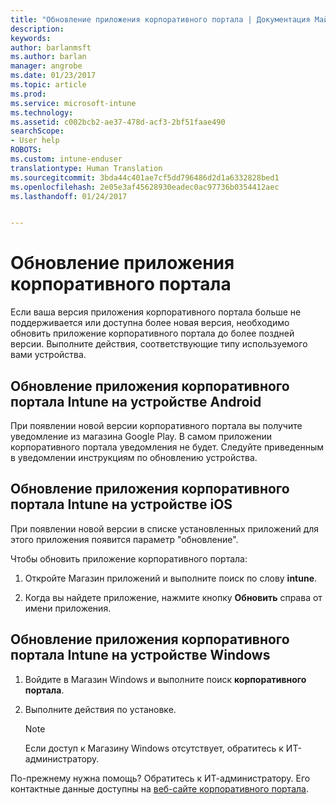 ```yaml
---
title: "Обновление приложения корпоративного портала | Документация Майкрософт"
description: 
keywords: 
author: barlanmsft
ms.author: barlan
manager: angrobe
ms.date: 01/23/2017
ms.topic: article
ms.prod: 
ms.service: microsoft-intune
ms.technology: 
ms.assetid: c002bcb2-ae37-478d-acf3-2bf51faae490
searchScope:
- User help
ROBOTS: 
ms.custom: intune-enduser
translationtype: Human Translation
ms.sourcegitcommit: 3bda44c401ae7cf5dd796486d2d1a6332828bed1
ms.openlocfilehash: 2e05e3af45628930eadec0ac97736b0354412aec
ms.lasthandoff: 01/24/2017


---
```


# <a name="how-to-update-the-company-portal-app"></a>Обновление приложения корпоративного портала

Если ваша версия приложения корпоративного портала больше не поддерживается или доступна более новая версия, необходимо обновить приложение корпоративного портала до более поздней версии. Выполните действия, соответствующие типу используемого вами устройства.

## <a name="update-the-intune-company-portal-app-on-your-android-device"></a>Обновление приложения корпоративного портала Intune на устройстве Android

При появлении новой версии корпоративного портала вы получите уведомление из магазина Google Play. В самом приложении корпоративного портала уведомления не будет. Следуйте приведенным в уведомлении инструкциям по обновлению устройства.

## <a name="update-the-intune-company-portal-app-on-your-ios-device"></a>Обновление приложения корпоративного портала Intune на устройстве iOS

При появлении новой версии в списке установленных приложений для этого приложения появится параметр "обновление".  

Чтобы обновить приложение корпоративного портала:

1. Откройте Магазин приложений и выполните поиск по слову **intune**.

2. Когда вы найдете приложение, нажмите кнопку **Обновить** справа от имени приложения.

## <a name="update-the-intune-company-portal-app-on-your-windows-device"></a>Обновление приложения корпоративного портала Intune на устройстве Windows

1.  Войдите в Магазин Windows и выполните поиск **корпоративного портала**.

2.  Выполните действия по установке.

    > [!NOTE]
    > Если доступ к Магазину Windows отсутствует, обратитесь к ИТ-администратору.


По-прежнему нужна помощь? Обратитесь к ИТ-администратору. Его контактные данные доступны на [веб-сайте корпоративного портала](http://portal.manage.microsoft.com).

